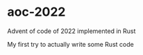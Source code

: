 # aoc-2022
Advent of code of 2022 implemented in Rust

My first try to actually write some Rust code
